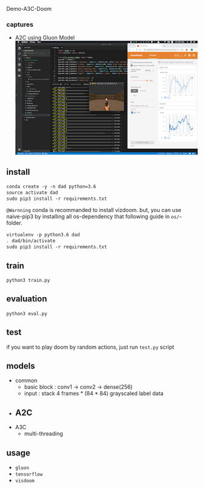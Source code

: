 Demo-A3C-Doom

### captures
- A2C using Gluon Model  
![](https://github.com/FutureGameCritic/Demo-A3C-Doom/blob/master/capture/a2c_on_gluon.png)  

## install
```
conda create -y -n dad python=3.6
source activate dad
sudo pip3 install -r requirements.txt
```
`@Warnning`
conda is recommanded to install vizdoom. but, you can use naive-pip3 by installing all os-dependency that following guide in `os/~` folder.
```
virtualenv -p python3.6 dad
. dad/bin/activate
sudo pip3 install -r requirements.txt
```

## train
```
python3 train.py
```

## evaluation
```
python3 eval.py
```

## test
if you want to play doom by random actions, just run `test.py` script


## models
- common
    - basic block : conv1 -> conv2 -> dense(256)
    - input : stack 4 frames * (84 * 84) grayscaled label data
- A2C
    - 
- A3C
    - multi-threading
    
## usage
- `gluon`
- `tensorflow`
- `visdoom`